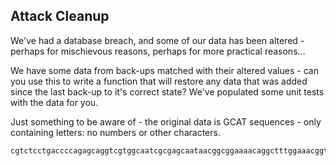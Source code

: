 ## Attack Cleanup

We've had a database breach, and some of our data has been altered - perhaps for mischievous reasons, perhaps for more practical reasons...

We have some data from back-ups matched with their altered values - can you use this to write a function that will restore any data that was added since the last back-up to it's correct state? We've populated some unit tests with the data for you.

Just something to be aware of - the original data is GCAT sequences - only containing letters: no numbers or other characters.

```
cgtctcctgaccccagagcaggtcgtggcaatcgcgagcaataacggcggaaaacaggctttggaaacggtgcagaggctccttccagtgctgtgccaagcgcacggactcaccccagagcaggtcgtggcgatcgcaagccacgacggaggaaagcaagccttggaaacagtacagaggctgttgcctgtgctgtgccaagcgcacggcctcaccccagagcaggtcgtggcaatcgcctccaacattggcgggaaacaggcactcgagactgtccagcgcctgcttcccgtgctgtgccaagcgcacggattaaccccagagcaggtcgtggccattgcctcgaatggagggggcaaacaggcgttggaaaccgtacaacgattgctgccggtgctgtgccaagcgcacggcttaagagacg
```